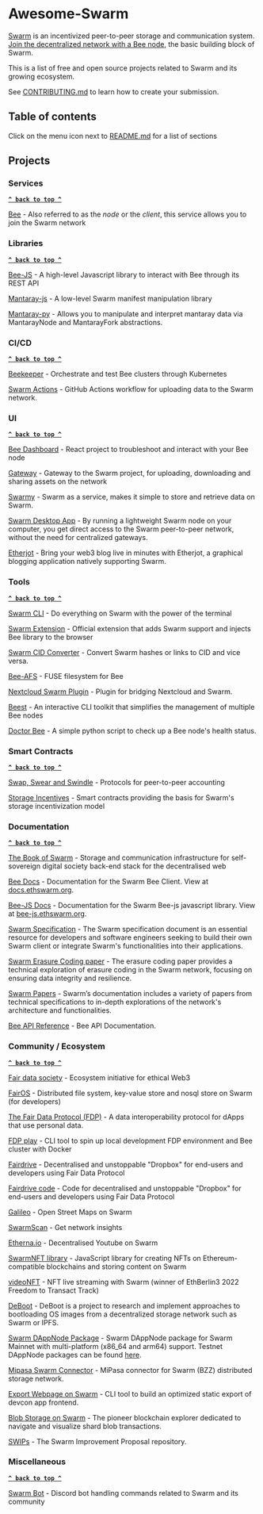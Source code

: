 # Awesome-Swarm

[Swarm](https://www.ethswarm.org/) is an incentivized peer-to-peer storage and communication system. [Join the decentralized network with a Bee node](https://docs.ethswarm.org/docs/installation/quick-start), the basic building block of Swarm.

This is a list of free and open source projects related to Swarm and its growing ecosystem.

See [CONTRIBUTING.md](CONTRIBUTING.md) to learn how to create your submission.

## Table of contents

Click on the menu icon next to [README.md](#readme) for a list of sections

## Projects

### Services

**[`^ back to top ^`](#)**

[Bee](https://github.com/ethersphere/bee) - Also referred to as the _node_ or the _client_, this service allows you to join the Swarm network


### Libraries

**[`^ back to top ^`](#)**

[Bee-JS](https://github.com/ethersphere/bee-js) - A high-level Javascript library to interact with Bee through its REST API

[Mantaray-js](https://github.com/ethersphere/mantaray-js) - A low-level Swarm manifest manipulation library

[Mantaray-py](https://github.com/Ankvik-Tech-Labs/mantaray-py/) - Allows you to manipulate and interpret mantaray data via MantarayNode and MantarayFork abstractions.

### CI/CD

**[`^ back to top ^`](#)**

[Beekeeper](https://github.com/ethersphere/beekeeper) - Orchestrate and test Bee clusters through Kubernetes

[Swarm Actions](https://github.com/ethersphere/swarm-actions) - GitHub Actions workflow for uploading data to the Swarm network.  

### UI

**[`^ back to top ^`](#)**

[Bee Dashboard](https://github.com/ethersphere/bee-dashboard) - React project to troubleshoot and interact with your Bee node

[Gateway](https://github.com/ethersphere/gateway) - Gateway to the Swarm project, for uploading, downloading and sharing assets on the network

[Swarmy](https://swarmy.cloud/) - Swarm as a service, makes it simple to store and retrieve data on Swarm. 

[Swarm Desktop App](https://www.ethswarm.org/build/desktop) -  By running a lightweight Swarm node on your computer, you get direct access to the Swarm peer-to-peer network, without the need for centralized gateways.    

[Etherjot](https://github.com/ethersphere/etherjot) - Bring your web3 blog live in minutes with Etherjot, a graphical blogging application natively supporting Swarm.

### Tools

**[`^ back to top ^`](#)**

[Swarm CLI](https://github.com/ethersphere/swarm-cli) - Do everything on Swarm with the power of the terminal

[Swarm Extension](https://github.com/ethersphere/swarm-extension) - Official extension that adds Swarm support and injects Bee library to the browser

[Swarm CID Converter](https://github.com/agazso/swarm-cid-converter) - Convert Swarm hashes or links to CID and vice versa.

[Bee-AFS](https://github.com/aloknerurkar/bee-afs) - FUSE filesystem for Bee

[Nextcloud Swarm Plugin](https://github.com/MetaProvide/nextcloud-swarm-plugin) - Plugin for bridging Nextcloud and Swarm.

[Beest](https://github.com/w3rkspacelabs/beest) -  An interactive CLI toolkit that simplifies the management of multiple Bee nodes

[Doctor Bee](https://github.com/w3rkspacelabs/doctor-bee) - A simple python script to check up a Bee node's health status.

### Smart Contracts

**[`^ back to top ^`](#)**

[Swap, Swear and Swindle](https://github.com/ethersphere/swap-swear-and-swindle) - Protocols for peer-to-peer accounting

[Storage Incentives](https://github.com/ethersphere/storage-incentives) - Smart contracts providing the basis for Swarm's storage incentivization model

### Documentation

**[`^ back to top ^`](#)**

[The Book of Swarm](https://docs.ethswarm.org/the-book-of-swarm.pdf) - Storage and communication infrastructure for self-sovereign digital society back-end stack for the decentralised web

[Bee Docs](https://github.com/ethersphere/bee-docs) - Documentation for the Swarm Bee Client. View at [docs.ethswarm.org](https://docs.ethswarm.org/docs/).

[Bee-JS Docs](https://github.com/ethersphere/bee-js-docs) - Documentation for the Swarm Bee-js javascript library. View at [bee-js.ethswarm.org](https://bee-js.ethswarm.org/docs/).

[Swarm Specification](https://papers.ethswarm.org/p/swarm-specification/) - The Swarm specification document is an essential resource for developers and software engineers seeking to build their own Swarm client or integrate Swarm's functionalities into their applications.

[Swarm Erasure Coding paper](https://papers.ethswarm.org/p/erasure/) - The erasure coding paper provides a technical exploration of erasure coding in the Swarm network, focusing on ensuring data integrity and resilience.

[Swarm Papers](https://papers.ethswarm.org/) - Swarm’s documentation includes a variety of papers from technical specifications to in-depth explorations of the network's architecture and functionalities.

[Bee API Reference](https://docs.ethswarm.org/api/) - Bee API Documentation.


### Community / Ecosystem

**[`^ back to top ^`](#)**

[Fair data society](https://fairdatasociety.org/) - Ecosystem initiative for ethical Web3

[FairOS](https://github.com/fairDataSociety/fairOS-dfs) - Distributed file system, key-value store and nosql store on Swarm (for developers)

[The Fair Data Protocol (FDP)](https://fdp.fairdatasociety.org/) - A data interoperability protocol for dApps that use personal data.
 
[FDP play](https://github.com/fairDataSociety/fdp-play) - CLI tool to spin up local development FDP environment and Bee cluster with Docker

[Fairdrive](https://fairdrive.fairdatasociety.org/) - Decentralised and unstoppable "Dropbox" for end-users and developers using Fair Data Protocol

[Fairdrive code](https://github.com/fairDataSociety/fairdrive-theapp) - Code for decentralised and unstoppable "Dropbox" for end-users and developers using Fair Data Protocol

[Galileo](https://app.galileo.fairdatasociety.org/) - Open Street Maps on Swarm

[SwarmScan](https://swarmscan.resenje.org/) - Get network insights

[Etherna.io](https://etherna.io/) - Decentralised Youtube on Swarm

[SwarmNFT library](https://github.com/igar1991/SwarmNFT) - JavaScript library for creating NFTs on Ethereum-compatible blockchains and storing content on Swarm

[videoNFT](https://github.com/pabloVoorvaart/videoNFT/) - NFT live streaming with Swarm (winner of EthBerlin3 2022 Freedom to Transact Track)

[DeBoot](https://github.com/awmacpherson/deboot) - DeBoot is a project to research and implement approaches to bootloading OS images from a decentralized storage network such as Swarm or IPFS.

[Swarm DAppNode Package](https://github.com/rndlabs/dappnodepackage-swarm) - Swarm DAppNode package for Swarm Mainnet with multi-platform (x86_64 and arm64) support. Testnet DAppNode packages can be found [here](https://github.com/rndlabs/dappnodepackage-swarm-testnet).

[Mipasa Swarm Connector](https://github.com/MiPasa/mipasa-swarm-connector/) - MiPasa connector for Swarm (BZZ) distributed storage network.

[Export Webpage on Swarm](https://github.com/ethersphere/devcon-swarm-exporter) - CLI tool to build an optimized static export of devcon app frontend.

[Blob Storage on Swarm](https://github.com/Blobscan/blobscan) - The pioneer blockchain explorer dedicated to navigate and visualize shard blob transactions.

[SWIPs](https://github.com/ethersphere/SWIPs) - The Swarm Improvement Proposal repository.

### Miscellaneous

**[`^ back to top ^`](#)**

[Swarm Bot](https://github.com/ethersphere/swarm-bot) - Discord bot handling commands related to Swarm and its community
